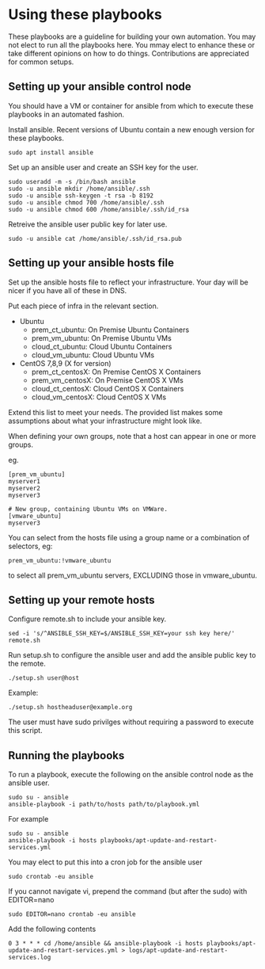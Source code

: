 # Using these playbooks

These playbooks are a guideline for building your own automation. You may not elect to run all the playbooks here. You mmay elect to enhance these or take different opinions on how to do things. Contributions are appreciated for common setups.

## Setting up your ansible control node

You should have a VM or container for ansible from which to execute these playbooks in an automated fashion.

Install ansible. Recent versions of Ubuntu contain a new enough version for these playbooks.

    sudo apt install ansible

Set up an ansible user and create an SSH key for the user.

    sudo useradd -m -s /bin/bash ansible
    sudo -u ansible mkdir /home/ansible/.ssh
    sudo -u ansible ssh-keygen -t rsa -b 8192
    sudo -u ansible chmod 700 /home/ansible/.ssh
    sudo -u ansible chmod 600 /home/ansible/.ssh/id_rsa

Retreive the ansible user public key for later use.

    sudo -u ansible cat /home/ansible/.ssh/id_rsa.pub

## Setting up your ansible hosts file

Set up the ansible hosts file to reflect your infrastructure. Your day will be nicer if you have all of these in DNS.

Put each piece of infra in the relevant section. 

* Ubuntu
  * prem_ct_ubuntu: On Premise Ubuntu Containers
  * prem_vm_ubuntu: On Premise Ubuntu VMs
  * cloud_ct_ubuntu: Cloud Ubuntu Containers
  * cloud_vm_ubuntu: Cloud Ubuntu VMs
* CentOS 7,8,9 (X for version)
  * prem_ct_centosX: On Premise CentOS X Containers
  * prem_vm_centosX: On Premise CentOS X VMs
  * cloud_ct_centosX: Cloud CentOS X Containers
  * cloud_vm_centosX: Cloud CentOS X VMs

Extend this list to meet your needs. The provided list makes some assumptions about what your infrastructure might look like.

When defining your own groups, note that a host can appear in one or more groups.

eg.

    [prem_vm_ubuntu]
    myserver1
    myserver2
    myserver3
    
    # New group, containing Ubuntu VMs on VMWare.
    [vmware_ubuntu]
    myserver3

You can select from the hosts file using a group name or a combination of selectors, eg:

    prem_vm_ubuntu:!vmware_ubuntu

to select all prem_vm_ubuntu servers, EXCLUDING those in vmware_ubuntu.

## Setting up your remote hosts

Configure remote.sh to include your ansible key.

    sed -i 's/^ANSIBLE_SSH_KEY=$/ANSIBLE_SSH_KEY=your ssh key here/' remote.sh

Run setup.sh to configure the ansible user and add the ansible public key to the remote.

    ./setup.sh user@host

Example:

    ./setup.sh hostheaduser@example.org

The user must have sudo privilges without requiring a password to execute this script.

## Running the playbooks

To run a playbook, execute the following on the ansible control node as the ansible user.

    sudo su - ansible
    ansible-playbook -i path/to/hosts path/to/playbook.yml

For example

    sudo su - ansible
    ansible-playbook -i hosts playbooks/apt-update-and-restart-services.yml

You may elect to put this into a cron job for the ansible user

    sudo crontab -eu ansible

If you cannot navigate vi, prepend the command (but after the sudo) with EDITOR=nano

    sudo EDITOR=nano crontab -eu ansible

Add the following contents

    0 3 * * * cd /home/ansible && ansible-playbook -i hosts playbooks/apt-update-and-restart-services.yml > logs/apt-update-and-restart-services.log
